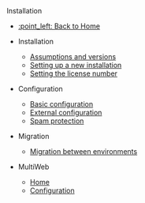  <div class="sidebar-section">Installation</div>

- [:point\_left: Back to Home](/?back)

- Installation
  - [Assumptions and versions](/install/versions.md)
  - [Setting up a new installation](/install/setup/README.md)
  - [Setting the license number](/install/license/README.md)
- Configuration
  - [Basic configuration](/install/config/README.md)
  - [External configuration](/install/external-configuration.md)
  - [Spam protection](/install/config/spam-protection.md)
- Migration
  - [Migration between environments](/install/migrate-dev-prod.md)
- MultiWeb
  - [Home](/install/multiweb/README.md)
  - [Configuration](/install/multiweb/config.md)
